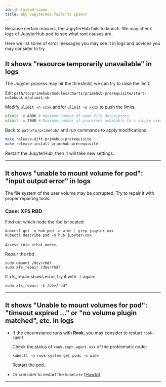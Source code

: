 ```yaml
---
id: jh-failed-spawn
title: Why JupyterHub fails to spawn?
---
```


Because certain reasons, the JupyterHub fails to launch. We may check logs of JupyterHub pod to see what root causes are.

Here we list some of error messages you may see it in logs and advices you may consider to try.

## It shows "resource temporarily unavailable" in logs

The Jupyter process may hit the threshold, we can try to raise the limit.

Edit `path/to/primehub/modules/charts/primehub-prerequisite/start-notebook.d/ulimit.sh`

Modify `ulimit -n xxxx` and/or `ulimit -u xxxx` to push the limits.

```bash
ulimit -n 4096 # Maximum number of open file descriptors
ulimit -u 2048 # Maximum number of processes available to a single user
```

Back to `path/to/primehub/` and run commands to apply modifications.

```bash
make release-diff-primehub-prerequisite
make release-install-primehub-prerequisite
```

Restart the JupyterHub, then it will take new settings.

---

## It shows "unable to mount volume for pod": "input output error" in logs

The file system of the user volume may be corrupted. Try to repair it with proper repairing tools.

### Case: XFS RBD

Find out which node the rbd is located:

```
kubectl get -n hub pod -o wide | grep jupyter-xxx
kubectl describe pod -n hub jupyter-xxx
```

`Access into <that_node>`.

Repair the rbd:

```
sudo umount /dev/rbd?
sudo xfs_repair /dev/rbd?
```

If xfs_repair shows error, try it with `-L` again:
```
sudo xfs_repair -L /dev/rbd?
```

---

## It shows "Unable to mount volumes for pod": "timeout expired ..." or "no volume plugin matched", etc. in logs

+ If the circumstance runs with **Rook**, you may consider to restart `rook-agent`

    Check the status of `rook-ceph-agent-xxx` of the problematic node:

    `kubectl -n rook-system get pods -o wide`

    Restart the pod.

+ Or consider to restart the `kubelete` [[Howto]](kubelet-restart).

---
